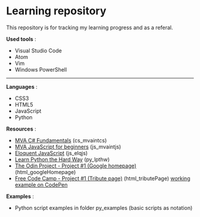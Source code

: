 # Learning repository

This repository is for tracking my learning progress and as a referal.

**Used tools** :

* Visual Studio Code
* Atom
* Vim
* Windows PowerShell

****

**Languages** :
* CSS3
* HTML5
* JavaScript
* Python

**Resources** :

* [MVA C# Fundamentals](https://mva.microsoft.com/en-US/training-courses/c-fundamentals-for-absolute-beginners-16169) (cs_mvaintcs)
* [MVA JavaScript for beginners](https://mva.microsoft.com/en-US/training-courses/javascript-fundamentals-for-absolute-beginners-14194?l=DmF3TY1eB_9500115888) (js_mvaintjs)
* [Eloquent JavaScript](http://eloquentjavascript.net/) (js_elqjs)
* [Learn Python the Hard Way](https://www.learnpythonthehardway.org/) (py_lpthw)
* [The Odin Project - Project #1 (Google homepage)](http://www.theodinproject.com/courses/web-development-101/lessons/html-css) (html_googleHomepage)
* [Free Code Camp - Project #1 (Tribute page)](https://www.freecodecamp.com/challenges/build-a-tribute-page) (html_tributePage) [working example on CodePen](https://codepen.io/MahonyCZ13/pen/GqLWaa)

**Examples** :

* Python script examples in folder py_examples (basic scripts as notation)
